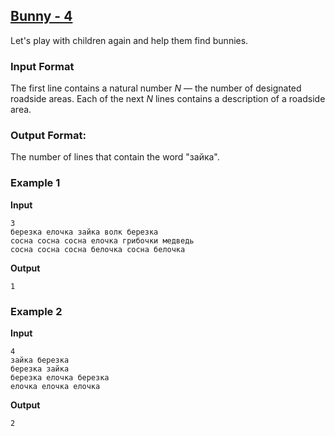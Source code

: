 ## [Bunny - 4](../../../solutions/2.3/23_o.py)

Let's play with children again and help them find bunnies.

### Input Format

The first line contains a natural number $N$ — the number of designated roadside areas. Each of the next $N$ lines contains a description of a roadside area.

### Output Format:

The number of lines that contain the word "зайка".

### Example 1

**Input**
```plaintext
3
березка елочка зайка волк березка
сосна сосна сосна елочка грибочки медведь
сосна сосна сосна белочка сосна белочка
```

**Output**
```plaintext
1
```

### Example 2

**Input**
```plaintext
4
зайка березка
березка зайка
березка елочка березка
елочка елочка елочка
```

**Output**
```plaintext
2
```